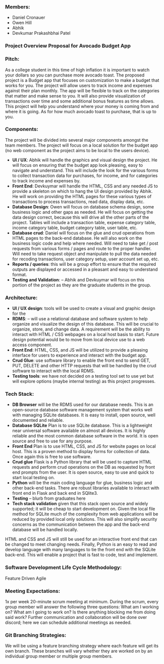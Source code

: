 ### Members:
- Daniel Cronauer
- Owen Hill
- Abhik
- Devkumar Prakashbhai Patel

### Project Overview Proposal for Avocado Budget App

### Pitch:

As a college student in this time of high inflation it is important to watch your dollars so you can purchase more avocado toast. The proposed project is a Budget app that focuses on customization to make a budget that works for you. The project will allow users to track income and expenses against their plan monthly. The app will be flexible to track on the categories that matter and make sense to you. It will also provide visualization of transactions over time and some additional bonus features as time allows. This project will help you understand where your money is coming from and where it is going. As for how much avocado toast to purchase, that is up to you.

### Components:

The project will be divided into several major components amongst the team members. The project will focus on a local solution for the budget app  (no web component as the project aims to be local to the users device).

- **UI / UX**: Abhik will handle the graphics and visual design the project. He will focus on ensuring that the budget app look pleasing, easy to navigate and understand. This will include the look for the various forms to collect transaction data for purchases, for income, and for categories to track income and expenses by.
- **Front End**: Devkuymar will handle the HTML, CSS and any needed JS to provide a skeleton on which to hang the UI design provided by Abhik. He will work on providing the HTML pages for these various types of transactions to process transactions, read data, display data, etc.
- **Database Design**: Owen will focus on database schema design, some business logic and other gaps as needed. He will focus on getting the data design correct, because this will drive all the other parts of the project. Tables will include a transaction table, expense category table, income category table, budget category table, user table, etc. 
- **Database crud**: Daniel will focus on the glue and crud operations from HTML pages to the back-end database. He will also work on the business logic code and help where needed. Will need to take get / post requests from various forms / pages and route to the proper handler. Will need to take request object and manipulate to pull the data needed for recoding transactions, user category setup, user account set up, etc. 
- **Reports / queries**: this will be a group effort to ensure that the required outputs are displayed or accessed in a pleasant and easy to understand format.
- **Testing and Validation**: – Abhik and Devkuymar will focus on this portion of the project as they are the graduate students in the group.

### Architecture:

- **UI / UX design**: tools will be used to create a visual and graphic design for the
- **RDMS**: – will use a relational database and software system to help organize and visualize the design of this database. This will be crucial to organize, store, and change data. A requirement will be the ability to interact with HTML / CSS webpages on a local host basis to start. Future design potential would be to move from local device use to a web access component.
- **Front End**: HTML, CSS, and JS will be utilized to provide a pleasing interface for users to experience and interact with the budget app. 
- **Crud Glue**: use software library to enable the front end to send GET, PUT, DELETE and other HTTP requests that will be handled by the crud software to interact with the local RDMS.
- **Testing tools**: we have not decided on a testing tool set to use yet but will explore options (maybe internal testing) as this project progresses. 
### Tech Stack:
- **DB Browser** will be the RDMS used for our database needs. This is an open-source database software management system that works well with managing SQLite databases. It is easy to install, open source, well documented and reliable.
- **Database SQLite** Plan is to use SQLite database. This is a lightweight near universal software available on almost all devices. It is highly reliable and the most common database software in the world. It is open source and free to use for any purpose. 
- **Front End** Plan is to use HTML, CSS, and JS for website pages on local host. This is a proven method to display forms for collection of data. Once again this is free to use software.
- **Crud glue** Flask is a Python library that will be used to capture HTML requests and perform crud operations on the DB as requested by front end prompts from the user.  It is open source, easy to use and quick to start local testing on.
- **Python** will be the main coding language for glue, business logic and other back-end tasks. There are robust libraries available to interact with front end in Flask and back end in SQlite3. 
- **Testing** – blurb from graduates here
- **Tech stack validation** given that this stack open source and widely supported; it will be cheap to start development on. Given the local file method for SQLite much of the complexity from web applications will be reduced by provided local only solutions. This will also simplify security concerns as the communication between the app and the back-end database will be handled locally. 

HTML and CSS and JS will still be used for an interactive front end that can be changed to meet changing needs. Finally, Python is an easy to read and develop language with many languages to tie the front end with the SQLite back-end. This will enable a project that is fast to code, test and implement.

### Software Development Life Cycle Methodology:

Feature Driven Agile

### Meeting Expectations:

1x per week 20-minute scrum meeting at minimum. During the scrum, every group member will answer the following three questions: What am I working on? What am I going to work on? Is there anything blocking me from doing said work?
Further communication and collaboration will be done over discord; here we can schedule additional meetings as needed.

### Git Branching Strategies:

We will be using a feature branching strategy where each feature will get its own branch. These branches will vary whether they are worked on by an individual group member or multiple group members.

